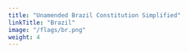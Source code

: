 ```yaml
---
title: "Unamended Brazil Constitution Simplified"
linkTitle: "Brazil"
image: "/flags/br.png"
weight: 4
---
```

